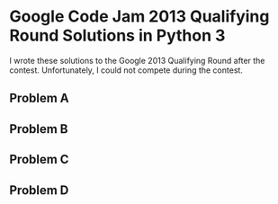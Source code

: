 # Google Code Jam 2013 Qualifying Round Solutions in Python 3

I wrote these solutions to the Google 2013 Qualifying Round after the contest. 
Unfortunately, I could not compete during the contest.

## Problem A

## Problem B

## Problem C

## Problem D